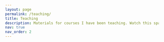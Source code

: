 ```yaml
---
layout: page
permalink: /teaching/
title: Teaching
description: Materials for courses I have been teaching. Watch this space for updates soon.
nav: true
nav_order: 2
---
```



